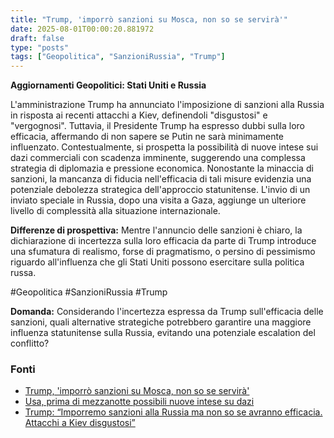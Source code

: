 ```yaml
---
title: "Trump, 'imporrò sanzioni su Mosca, non so se servirà'"
date: 2025-08-01T00:00:20.881972
draft: false
type: "posts"
tags: ["Geopolitica", "SanzioniRussia", "Trump"]
---
```


**Aggiornamenti Geopolitici: Stati Uniti e Russia**

L'amministrazione Trump ha annunciato l'imposizione di sanzioni alla Russia in risposta ai recenti attacchi a Kiev, definendoli "disgustosi" e "vergognosi".  Tuttavia, il Presidente Trump ha espresso dubbi sulla loro efficacia, affermando di non sapere se Putin ne sarà minimamente influenzato.  Contestualmente, si prospetta la possibilità di nuove intese sui dazi commerciali con scadenza imminente, suggerendo una complessa strategia di diplomazia e pressione economica. Nonostante la minaccia di sanzioni, la mancanza di fiducia nell'efficacia di tali misure evidenzia una potenziale debolezza strategica dell'approccio statunitense.  L'invio di un inviato speciale in Russia, dopo una visita a Gaza, aggiunge un ulteriore livello di complessità alla situazione internazionale.

**Differenze di prospettiva:**  Mentre l'annuncio delle sanzioni è chiaro, la dichiarazione di incertezza sulla loro efficacia da parte di Trump introduce una sfumatura di realismo, forse di pragmatismo, o persino di pessimismo riguardo all'influenza che gli Stati Uniti possono esercitare sulla politica russa.

#Geopolitica #SanzioniRussia #Trump


**Domanda:**  Considerando l'incertezza espressa da Trump sull'efficacia delle sanzioni, quali alternative strategiche potrebbero garantire una maggiore influenza statunitense sulla Russia, evitando una potenziale escalation del conflitto?


### Fonti
- [Trump, 'imporrò sanzioni su Mosca, non so se servirà'](https://www.ansa.it/sito/notizie/topnews/2025/07/31/trump-imporro-sanzioni-su-mosca-non-so-se-servira_e1295be4-4545-4b48-a7de-48e3a1aee758.html)
- [Usa, prima di mezzanotte possibili nuove intese su dazi](https://www.ansa.it/sito/notizie/topnews/2025/07/31/usa-prima-di-mezzanotte-possibili-nuove-intese-su-dazi_4c51bac3-6371-41c1-8ca1-19534dcd5a94.html)
- [Trump: “Imporremo sanzioni alla Russia ma non so se avranno efficacia. Attacchi a Kiev disgustosi”](https://www.repubblica.it/esteri/2025/07/31/news/donald_trump_sanzioni_russia_non_so_efficacia_putin-424765220/)
